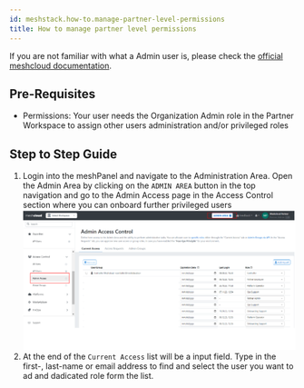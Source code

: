 ```yaml
---
id: meshstack.how-to.manage-partner-level-permissions
title: How to manage partner level permissions
---
```


If you are not familiar with what a Admin user is, please check the [official meshcloud documentation](administration.index.md).

## Pre-Requisites

- Permissions: Your user needs the Organization Admin role in the Partner Workspace to assign other users administration and/or privileged roles

## Step to Step Guide

1. Login into the meshPanel and navigate to the Administration Area. Open the Admin Area by clicking on the `ADMIN AREA` button in the top navigation and go to the Admin Access page in the Access Control section where you can onboard further privileged users
![Select Admin Area in the top navigation bar](./assets/partner/navigate-to-access-control.png "Go to the Admin Area")
2. At the end of the `Current Access` list will be a input field. Type in the first-, last-name or email address to find and select the user you want to ad and dadicated role form the list.
